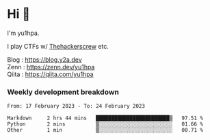 # Hi 👋

I'm yu1hpa.

I play CTFs w/ [Thehackerscrew](https://www.thehackerscrew.team/) etc.

Blog : https://blog.y2a.dev  
Zenn : https://zenn.dev/yu1hpa  
Qiita : https://qiita.com/yu1hpa  

### Weekly development breakdown

<!--START_SECTION:waka-->

```text
From: 17 February 2023 - To: 24 February 2023

Markdown     2 hrs 44 mins   ████████████████████████▒   97.51 %
Python       2 mins          ▒░░░░░░░░░░░░░░░░░░░░░░░░   01.66 %
Other        1 min           ▒░░░░░░░░░░░░░░░░░░░░░░░░   00.71 %
```

<!--END_SECTION:waka-->

